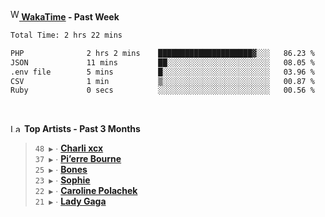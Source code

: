 <img src="https://github.com/dxnter/dxnter/assets/17434202/67b21fa4-d36d-46f9-9dec-f23d976b00ef" alt="WakaTime Logo" width="14" height="18"/><a href="https://wakatime.com/@dxnter" target="_blank"><strong> WakaTime</strong></a><strong> - Past Week</strong>

<!--START_SECTION:waka-->

```txt
Total Time: 2 hrs 22 mins

PHP              2 hrs 2 mins    █████████████████████▓░░░   86.23 %
JSON             11 mins         ██░░░░░░░░░░░░░░░░░░░░░░░   08.05 %
.env file        5 mins          █░░░░░░░░░░░░░░░░░░░░░░░░   03.96 %
CSV              1 min           ▒░░░░░░░░░░░░░░░░░░░░░░░░   00.87 %
Ruby             0 secs          ░░░░░░░░░░░░░░░░░░░░░░░░░   00.56 %
```

<!--END_SECTION:waka-->

<br/>

<!--START_LASTFM_ARTISTS:{"period": "3month", "rows": 6}-->
<a href="https://last.fm" target="_blank"><img src="https://user-images.githubusercontent.com/17434202/215290617-e793598d-d7c9-428f-9975-156db1ba89cc.svg" alt="Last.fm Logo" width="18" height="13"/></a> **Top Artists - Past 3 Months**

> `48 ▶️` ∙ **[Charli xcx](https://www.last.fm/music/Charli+xcx)**<br/>
> `37 ▶️` ∙ **[Pi’erre Bourne](https://www.last.fm/music/Pi%E2%80%99erre+Bourne)**<br/>
> `25 ▶️` ∙ **[Bones](https://www.last.fm/music/Bones)**<br/>
> `23 ▶️` ∙ **[Sophie](https://www.last.fm/music/Sophie)**<br/>
> `22 ▶️` ∙ **[Caroline Polachek](https://www.last.fm/music/Caroline+Polachek)**<br/>
> `21 ▶️` ∙ **[Lady Gaga](https://www.last.fm/music/Lady+Gaga)**<br/>
<!--END_LASTFM_ARTISTS-->
